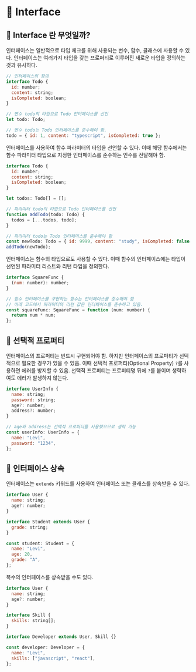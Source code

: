 # 📌 Interface

## 🔎 Interface 란 무엇일까?

인터페이스는 일반적으로 타입 체크를 위해 사용되는 변수, 함수, 클래스에 사용할 수 있다. 인터페이스는 여러가지 타입을 갖는 프로퍼티로 이루어진
새로운 타입을 정의하는 것과 유사하다.

```javascript
// 인터페이스의 정의
interface Todo {
  id: number;
  content: string;
  isCompleted: boolean;
}

// 변수 todo의 타입으로 Todo 인터페이스를 선언
let todo: Todo;

// 변수 todo는 Todo 인터페이스를 준수해야 함.
todo = { id: 1, content: "typescript", isCompleted: true };
```

인터페이스를 사용하여 함수 파라미터의 타입을 선언할 수 있다. 이때 해당 함수에서는 함수 파라미터 타입으로 지정한 인터페이스를 준수하는 인수를 전달해야 함.

```javascript
interface Todo {
  id: number;
  content: string;
  isCompleted: boolean;
}

let todos: Todo[] = [];

// 파라미터 todo의 타입으로 Todo 인터페이스를 선언
function addTodo(todo: Todo) {
  todos = [...todos, todo];
}

// 파라미터 todo는 Todo 인터페이스를 준수해야 함
const newTodo: Todo = { id: 9999, content: "study", isCompleted: false };
addTodo(newTodo);
```

인터페이스는 함수의 타입으로도 사용할 수 있다. 이때 함수의 인터페이스에는 타입이 선언된 파라미터 리스트와 리턴 타입을 정의한다.

```javascript
interface SquareFunc {
  (num: number): number;
}

// 함수 인터페이스를 구현하는 함수는 인터페이스를 준수해야 함
// 아래 코드에서 파라미터와 리턴 값은 인터페이스를 준수하고 있음.
const squareFunc: SquareFunc = function (num: number) {
  return num * num;
};
```

## 🔎 선택적 프로퍼티

인터페이스의 프로퍼티는 반드시 구현되어야 함. 하지만 인터페이스의 프로퍼티가 선택적으로 필요한 경우가 있을 수 있음. 이때 선택적 프로퍼티(Optional Property) `?`를 사용하면 에러를 방지할 수 있음. 선택적 프로퍼티는 프로퍼티명 뒤에 `?`를 붙이며 생략하여도 에러가 발생하지 않는다.

```javascript
interface UserInfo {
  name: string;
  password: string;
  age?: number;
  address?: number;
}

// age와 address는 선택적 프로퍼티를 사용했으므로 생략 가능
const userInfo: UserInfo = {
  name: "Levi",
  password: "1234",
};
```

## 🔎 인터페이스 상속

인터페이스는 `extends` 키워드를 사용하여 인터페이스 또는 클래스를 상속받을 수 있다.

```javascript
interface User {
  name: string;
  age?: number;
}

interface Student extends User {
  grade: string;
}

const student: Student = {
  name: "Levi",
  age: 20,
  grade: "A",
};
```

복수의 인터페이스를 상속받을 수도 있다.

```javascript
interface User {
  name: string;
  age?: number;
}

interface Skill {
  skills: string[];
}

interface Developer extends User, Skill {}

const developer: Developer = {
  name: "Levi",
  skills: ["javascript", "react"],
};
```
